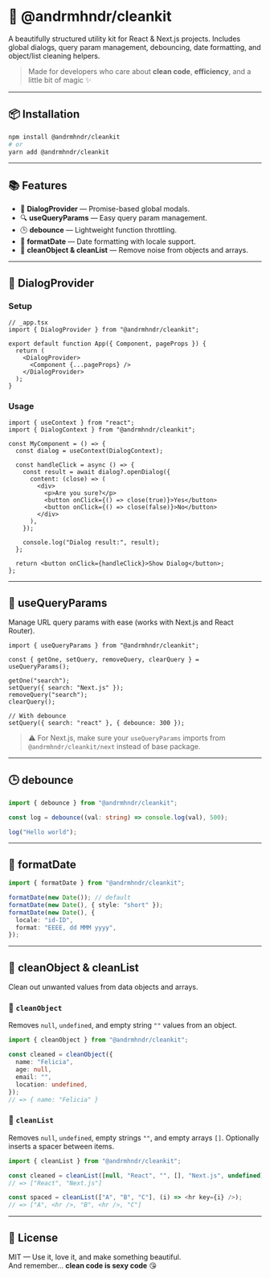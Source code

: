 # 🧼 @andrmhndr/cleankit

A beautifully structured utility kit for React & Next.js projects. Includes global dialogs, query param management, debouncing, date formatting, and object/list cleaning helpers.

> Made for developers who care about **clean code**, **efficiency**, and a little bit of magic ✨

---

## 📦 Installation

```bash
npm install @andrmhndr/cleankit
# or
yarn add @andrmhndr/cleankit
```

---

## 📚 Features

- 🧠 **DialogProvider** — Promise-based global modals.
- 🔍 **useQueryParams** — Easy query param management.
- 🕒 **debounce** — Lightweight function throttling.
- 📅 **formatDate** — Date formatting with locale support.
- 🧹 **cleanObject & cleanList** — Remove noise from objects and arrays.

---

## 🔘 DialogProvider

### Setup

```tsx
// _app.tsx
import { DialogProvider } from "@andrmhndr/cleankit";

export default function App({ Component, pageProps }) {
  return (
    <DialogProvider>
      <Component {...pageProps} />
    </DialogProvider>
  );
}
```

### Usage

```tsx
import { useContext } from "react";
import { DialogContext } from "@andrmhndr/cleankit";

const MyComponent = () => {
  const dialog = useContext(DialogContext);

  const handleClick = async () => {
    const result = await dialog?.openDialog({
      content: (close) => (
        <div>
          <p>Are you sure?</p>
          <button onClick={() => close(true)}>Yes</button>
          <button onClick={() => close(false)}>No</button>
        </div>
      ),
    });

    console.log("Dialog result:", result);
  };

  return <button onClick={handleClick}>Show Dialog</button>;
};
```

---

## 🔗 useQueryParams

Manage URL query params with ease (works with Next.js and React Router).

```tsx
import { useQueryParams } from "@andrmhndr/cleankit";

const { getOne, setQuery, removeQuery, clearQuery } = useQueryParams();

getOne("search");
setQuery({ search: "Next.js" });
removeQuery("search");
clearQuery();

// With debounce
setQuery({ search: "react" }, { debounce: 300 });
```

> ⚠️ For Next.js, make sure your `useQueryParams` imports from `@andrmhndr/cleankit/next` instead of base package.

---

## 🕒 debounce

```ts
import { debounce } from "@andrmhndr/cleankit";

const log = debounce((val: string) => console.log(val), 500);

log("Hello world");
```

---

## 📅 formatDate

```ts
import { formatDate } from "@andrmhndr/cleankit";

formatDate(new Date()); // default
formatDate(new Date(), { style: "short" });
formatDate(new Date(), {
  locale: "id-ID",
  format: "EEEE, dd MMM yyyy",
});
```

---

## 🧹 cleanObject & cleanList

Clean out unwanted values from data objects and arrays.

### 🧼 `cleanObject`

Removes `null`, `undefined`, and empty string `""` values from an object.

```ts
import { cleanObject } from "@andrmhndr/cleankit";

const cleaned = cleanObject({
  name: "Felicia",
  age: null,
  email: "",
  location: undefined,
});
// => { name: "Felicia" }
```

### 🧼 `cleanList`

Removes `null`, `undefined`, empty strings `""`, and empty arrays `[]`. Optionally inserts a spacer between items.

```ts
import { cleanList } from "@andrmhndr/cleankit";

const cleaned = cleanList([null, "React", "", [], "Next.js", undefined]);
// => ["React", "Next.js"]

const spaced = cleanList(["A", "B", "C"], (i) => <hr key={i} />);
// => ["A", <hr />, "B", <hr />, "C"]
```

---

## 📖 License

MIT — Use it, love it, and make something beautiful.  
And remember... **clean code is sexy code** 😘